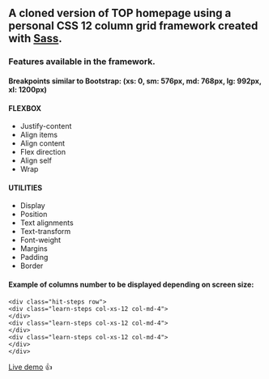 ## A cloned version of TOP homepage using a personal **CSS 12 column grid framework** created with [Sass](https://sass-lang.com/).


 
### Features available in the framework. 

 
#### Breakpoints similar to Bootstrap: (xs: 0, sm: 576px, md: 768px, lg: 992px, xl: 1200px)

 
#### FLEXBOX

- Justify-content
- Align items
- Align content
- Flex direction
- Align self
- Wrap

 
#### UTILITIES

- Display
- Position
- Text alignments
- Text-transform
- Font-weight
- Margins
- Padding
- Border

 
#### Example of columns number to be displayed depending on screen size:

```
<div class="hit-steps row">
<div class="learn-steps col-xs-12 col-md-4">
</div>
<div class="learn-steps col-xs-12 col-md-4">
</div>
<div class="learn-steps col-xs-12 col-md-4">
</div>
</div>
```

[Live demo](https://adrianbanu.github.io/Grid-framework) :thumbsup: